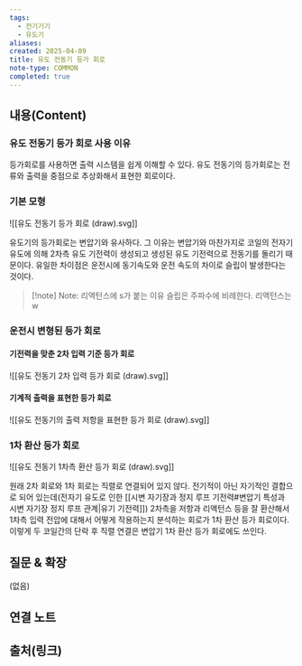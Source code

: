```yaml
---
tags:
  - 전기기기
  - 유도기
aliases: 
created: 2025-04-09
title: 유도 전동기 등가 회로
note-type: COMMON
completed: true
---
```


## 내용(Content)

### 유도 전동기 등가 회로 사용 이유

등가회로를 사용하면 출력 시스템을 쉽게 이해할 수 있다. 유도 전동기의 등가회로는 전류와 출력을 중점으로 추상화해서 표현한 회로이다.

### 기본 모형

![[유도 전동기 등가 회로 (draw).svg]]


유도기의 등가회로는 변압기와 유사하다. 그 이유는 변압기와 마찬가지로 코일의 전자기 유도에 의해 2차측 유도 기전력이 생성되고 생성된 유도 기전력으로 전동기를 돌리기 때문이다. 유일한 차이점은 운전시에 동기속도와  운전 속도의 차이로 슬립이 발생한다는 것이다.

>[!note] Note: 리액턴스에 s가 붙는 이유
> 슬립은 주파수에 비례한다. 리액턴스는 w
### 운전시 변형된 등가 회로

#### 기전력을 맞춘 2차 입력 기준 등가 회로

![[유도 전동기 2차 입력 등가 회로 (draw).svg]]

#### 기계적 출력을 표현한 등가 회로

![[유도 전동기의 출력 저항을 표현한 등가 회로 (draw).svg]]

### 1차 환산 등가 회로

![[유도 전동기 1차측 환산 등가 회로 (draw).svg]]

원래 2차 회로와 1차 회로는 직렬로 연결되어 있지 않다. 전기적이 아닌 자기적인 결합으로 되어 있는데(전자기 유도로 인한 [[시변 자기장과 정지 루프 기전력#변압기 특성과 시변 자기장 정지 루프 관계|유기 기전력]]) 2차측을 저항과 리액턴스 등을 잘 환산해서 1차측 입력 전압에 대해서 어떻게 작용하는지 분석하는 회로가 1차 환산 등가 회로이다. 이렇게 두 코일간의 단락 후 직렬 연결은 변압기 1차 환산 등가 회로에도 쓰인다.


## 질문 & 확장

(없음)

## 연결 노트

## 출처(링크)

